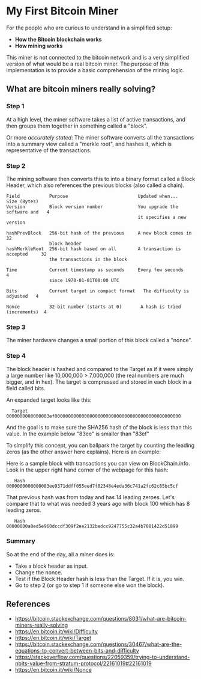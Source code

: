 # My First Bitcoin Miner
For the people who are curious to understand in a simplified setup:
- **How the Bitcoin blockchain works**
- **How mining works**


This miner is not connected to the bitcoin network and is a very simplified version of what would be a real bitcoin miner. The purpose of this implementation is to provide a basic comprehension of the mining logic.

## What are bitcoin miners really solving?

### Step 1

At a high level, the miner software takes a list of active transactions, and then groups them together in something called a "block".

Or more *accurately stated*: The miner software converts all the transactions into a summary view called a "merkle root", and hashes it, which is representative of the transactions.

### Step 2

The mining software then converts this to into a binary format called a Block Header, which also references the previous blocks (also called a chain).

```
Field           Purpose                          Updated when...               Size (Bytes)
Version         Block version number             You upgrade the software and   4
                                                 it specifies a new version 

hashPrevBlock   256-bit hash of the previous     A new block comes in          32
                block header    
hashMerkleRoot  256-bit hash based on all        A transaction is accepted     32
                the transactions in the block       

Time            Current timestamp as seconds     Every few seconds              4
                since 1970-01-01T00:00 UTC  

Bits            Current target in compact format   The difficulty is adjusted   4

Nonce           32-bit number (starts at 0)       A hash is tried (increments)  4
```

### Step 3

The miner hardware changes a small portion of this block called a "nonce".

### Step 4

The block header is hashed and compared to the Target as if it were simply a large number like 10,000,000 > 7,000,000 (the real numbers are much bigger, and in hex). The target is compressed and stored in each block in a field called bits.

An expanded target looks like this:

```
  Target   0000000000000083ef00000000000000000000000000000000000000000000000
```

And the goal is to make sure the SHA256 hash of the block is less than this value. In the example below "83ee" is smaller than "83ef"

To simplify this concept, you can ballpark the target by counting the leading zeros (as the other answer here explains). Here is an example:

Here is a sample block with transactions you can view on BlockChain.info. Look in the upper right hand corner of the webpage for this hash:

```
   Hash 0000000000000083ee9371ddff055eed7f02348e4eda36c741a2fc62c85bc5cf
```

That previous hash was from today and has 14 leading zeroes. Let's compare that to what was needed 3 years ago with block 100 which has 8 leading zeros.

```
   Hash 00000000a8ed5e960dccdf309f2ee2132badcc9247755c32a4b7081422d51899
```

### Summary

So at the end of the day, all a miner does is:

- Take a block header as input.
- Change the nonce.
- Test if the Block Header hash is less than the Target. If it is, you win.
- Go to step 2 (or go to step 1 if someone else won the block).


## References
- https://bitcoin.stackexchange.com/questions/8031/what-are-bitcoin-miners-really-solving
- https://en.bitcoin.it/wiki/Difficulty
- https://en.bitcoin.it/wiki/Target
- https://bitcoin.stackexchange.com/questions/30467/what-are-the-equations-to-convert-between-bits-and-difficulty
- https://stackoverflow.com/questions/22059359/trying-to-understand-nbits-value-from-stratum-protocol/22161019#22161019
- https://en.bitcoin.it/wiki/Nonce
